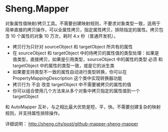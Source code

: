 # Sheng.Mapper

对象属性值映射/拷贝工具。不需要创建映射规则，不要求对象类型一致，适用于简单直接的拷贝操作，可以全属性拷贝，指定属性拷贝，排除指定的属性。拷贝包含 10 个属性的对象 10 万次，耗时 4.x 秒（普通开发机）。

+ 拷贝行为只针对 sourceObject 和 targetObject 所共有的属性
+ 在 sourceObject 和 targetObject 中的待拷贝的属性值的类型处理：如果是值类型，直接拷贝，如果是引用类型，sourceObject 中的属性的类型 必须 和 targetObject 中的属性的类型一致，或是它的派生类
+ 如果要支持类型不一致的属性自动进行类型转换，你可以在 PropertyMappingDescription 这个类中实现转换器功能
+ 拷贝行为 不会 改变 targetObject 中不需要被拷贝的属性的值
+ 你可以组合使用几个方法来从多个对象中拷贝指定的属性值到一个 targetObject

和 AutoMapper 互补，与之相比最大优势是短，平，快。不需要创建复杂的映射规则，并支持属性排除操作。

详细说明：
http://sheng.city/post/github-mapper-sheng-mapper